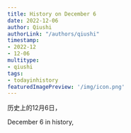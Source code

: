 ```yaml
---
title: History on December 6
date: 2022-12-06
author: Qiushi 
authorLink: "/authors/qiushi"
timestamp: 
- 2022-12
- 12-06
multitype: 
- qiushi
tags: 
- todayinhistory
featuredImagePreview: '/img/icon.png'
---
```









历史上的12月6日，

December 6 in history, 

<!--more-->

